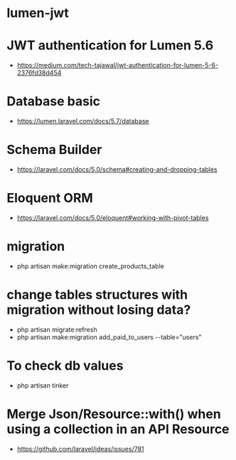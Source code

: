 # lumen-jwt

# JWT authentication for Lumen 5.6

- https://medium.com/tech-tajawal/jwt-authentication-for-lumen-5-6-2376fd38d454

# Database basic 
- https://lumen.laravel.com/docs/5.7/database


# Schema Builder

- https://laravel.com/docs/5.0/schema#creating-and-dropping-tables


# Eloquent ORM

- https://laravel.com/docs/5.0/eloquent#working-with-pivot-tables





# migration

- php artisan make:migration create_products_table

# change tables structures with migration without losing data?

- php artisan migrate:refresh
- php artisan make:migration add_paid_to_users --table="users"


# To check db values 

- php artisan tinker

# Merge Json/Resource::with() when using a collection in an API Resource

- https://github.com/laravel/ideas/issues/781









